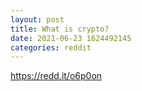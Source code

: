 ```yaml
--- 
layout: post 
title: What is crypto? 
date: 2021-06-23 1624492145 
categories: reddit 
--- 
```

https://redd.it/o6p0on